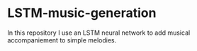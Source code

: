 # LSTM-music-generation
In this repository I use an LSTM neural network to add musical accompaniement to simple melodies.
